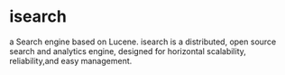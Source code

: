 # isearch
a Search engine based on Lucene.
isearch is a distributed, open source search and analytics engine, designed for horizontal scalability, reliability,and easy management.
